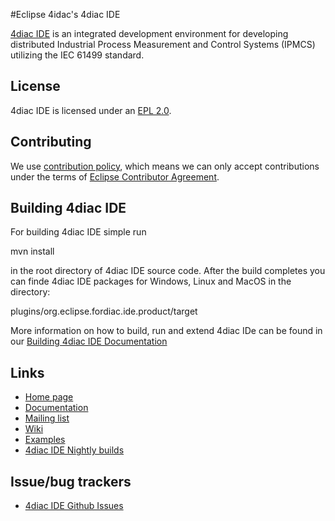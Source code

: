 #Eclipse 4idac's 4diac IDE

[4diac IDE](https://eclipse.dev/4diac/en_ide.php) is an integrated development environment for developing distributed Industrial Process Measurement and Control Systems (IPMCS) utilizing the IEC 61499 standard. 

## License

4diac IDE is licensed under an [EPL 2.0](LICENSE.md).

## Contributing

We use [contribution policy](CONTRIBUTING.md), which means we can only accept contributions under
the terms of [Eclipse Contributor Agreement](http://www.eclipse.org/legal/ECA.php).


## Building 4diac IDE

For building 4diac IDE simple run

   mvn install
   
in the root directory of 4diac IDE source code. After the build completes you can finde 4diac IDE packages for Windows, Linux and MacOS in the directory:
    
   plugins/org.eclipse.fordiac.ide.product/target 

More information on how to build, run and extend 4diac IDe can be found in our [Building 4diac IDE Documentation](https://www.eclipse.org/4diac/en_help.php?helppage=html/development/building4diac.html)


## Links

* [Home page](https://www.eclipse.org/4diac)
* [Documentation](https://www.eclipse.org/4diac/en_help.php) 
* [Mailing list](https://dev.eclipse.org/mailman/listinfo/4diac-dev)
* [Wiki](https://wiki.eclipse.org/Eclipse_4diac_Wiki)
* [Examples](https://github.com/eclipse-4diac/4diac-examples)
* [4diac IDE Nightly builds](https://download.eclipse.org/4diac/updates/nightly)


## Issue/bug trackers

* [4diac IDE Github Issues](https://github.com/eclipse-4diac/4diac-ide/issues)

